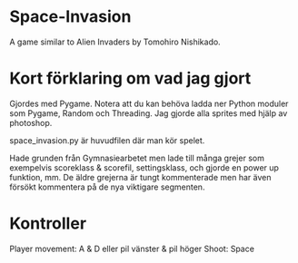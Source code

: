 # Space-Invasion
A game similar to Alien Invaders by Tomohiro Nishikado.

# Kort förklaring om vad jag gjort
Gjordes med Pygame. Notera att du kan behöva ladda ner Python moduler som Pygame, Random och Threading.
Jag gjorde alla sprites med hjälp av photoshop.

space_invasion.py är huvudfilen där man kör spelet.

Hade grunden från Gymnasiearbetet men lade till många grejer som exempelvis scoreklass & scorefil, settingsklass, och gjorde en power up funktion, mm.
De äldre grejerna är tungt kommenterade men har även försökt kommentera på de nya viktigare segmenten.

# Kontroller
Player movement: A & D eller pil vänster & pil höger
Shoot: Space
